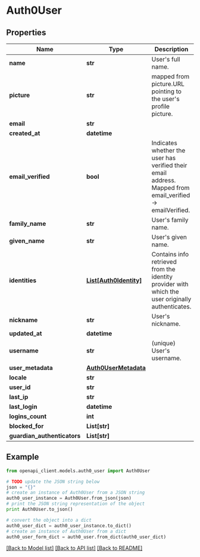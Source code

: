 # Auth0User



## Properties
Name | Type | Description | Notes
------------ | ------------- | ------------- | -------------
**name** | **str** |  User&#39;s full name. | [optional] 
**picture** | **str** | mapped from picture.URL pointing to the user&#39;s profile picture.  | [optional] 
**email** | **str** |  | [optional] 
**created_at** | **datetime** |  | [optional] 
**email_verified** | **bool** | Indicates whether the user has verified their email address. Mapped from email_verified -&gt; emailVerified. | [optional] 
**family_name** | **str** | User&#39;s family name. | [optional] 
**given_name** | **str** | User&#39;s given name.  | [optional] 
**identities** | [**List[Auth0Identity]**](Auth0Identity.md) | Contains info retrieved from the identity provider with which the user originally authenticates. | [optional] 
**nickname** | **str** | User&#39;s nickname.  | [optional] 
**updated_at** | **datetime** |  | [optional] 
**username** | **str** |  (unique) User&#39;s username.   | [optional] 
**user_metadata** | [**Auth0UserMetadata**](Auth0UserMetadata.md) |  | [optional] 
**locale** | **str** |  | [optional] 
**user_id** | **str** |  | [optional] 
**last_ip** | **str** |  | [optional] 
**last_login** | **datetime** |  | [optional] 
**logins_count** | **int** |  | [optional] 
**blocked_for** | **List[str]** |  | [optional] 
**guardian_authenticators** | **List[str]** |  | [optional] 

## Example

```python
from openapi_client.models.auth0_user import Auth0User

# TODO update the JSON string below
json = "{}"
# create an instance of Auth0User from a JSON string
auth0_user_instance = Auth0User.from_json(json)
# print the JSON string representation of the object
print Auth0User.to_json()

# convert the object into a dict
auth0_user_dict = auth0_user_instance.to_dict()
# create an instance of Auth0User from a dict
auth0_user_form_dict = auth0_user.from_dict(auth0_user_dict)
```
[[Back to Model list]](../README.md#documentation-for-models) [[Back to API list]](../README.md#documentation-for-api-endpoints) [[Back to README]](../README.md)



